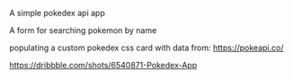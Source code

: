 A simple pokedex api app

A form for searching pokemon by name

populating a custom pokedex css card with data from:
https://pokeapi.co/


https://dribbble.com/shots/6540871-Pokedex-App
